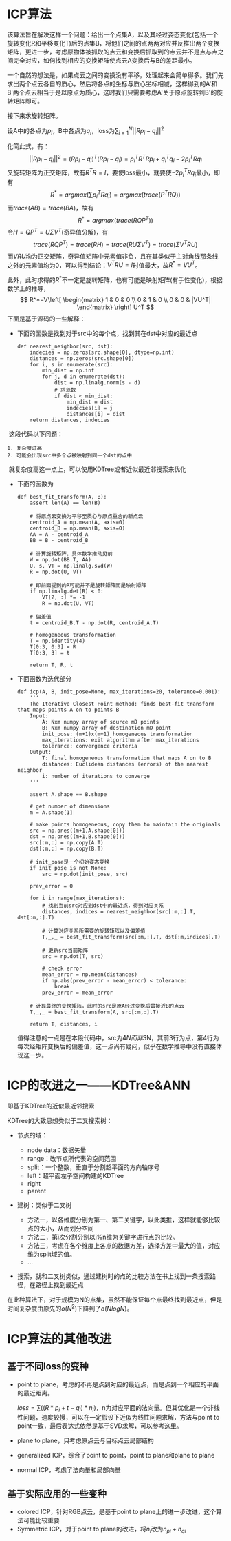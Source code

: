 # ICP算法

该算法旨在解决这样一个问题：给出一个点集A，以及其经过姿态变化(包括一个旋转变化R和平移变化T)后的点集B，将他们之间的点两两对应并反推出两个变换矩阵，更进一步，考虑原物体被抓取的点云和变换后抓取到的点云并不是点与点之间完全对应，如何找到相应的变换矩阵使点云A变换后与B的差距最小。

一个自然的想法是，如果点云之间的变换没有平移，处理起来会简单得多。我们先求出两个点云各自的质心，然后将各点的坐标与质心坐标相减，这样得到的A'和B'两个点云相当于是以原点为质心，这时我们只需要考虑A'关于原点旋转到B'的旋转矩阵即可。

接下来求旋转矩阵。

设A中的各点为$p_i$，B中各点为$q_i$，loss为$\sum{^N_{i=1}}||Rp_i-q_i||^2$

化简此式，有：
$$
||Rp_i-q_i||^2=(Rp_i-q_i)^T(Rp_i-q_i)=p_i^TR^TRp_i+q_i^Tq_i-2p_i^TRq_i
$$
又旋转矩阵为正交矩阵，故有$R^TR=I$，要使loss最小，就要使$-2p_i^TRq_i$最小，即有
$$
R^*=argmax (\sum p_i^TRq_i)=argmax(trace(P^TRQ))
$$
而$trace(AB)=trace(BA)$，故有
$$
R^*=argmax(trace(RQP^T))
$$
令$H=QP^T=U\Sigma V^T$(奇异值分解)，有
$$
trace(RQP^T)=trace(RH)=trace(RU\Sigma V^T)=trace(\Sigma V^TRU)
$$
而$VRU$均为正交矩阵，奇异值矩阵中元素值非负，且在其类似于主对角线那条线之外的元素值均为0，可以得到结论：$V^TRU=I$时值最大，故$R^*=VU^T$。

此外，此时求得的$R^*$不一定是旋转矩阵，也有可能是映射矩阵(有手性变化)，根据数学上的推导，
$$
R^*=V\left[
 \begin{matrix}
   1 & 0 & 0 \\
   0 & 1 & 0 \\
   0 & 0 & |VU^T|
  \end{matrix}
  \right] U^T
$$
下面是基于源码的一些解释：

* 下面的函数是找到对于src中的每个点，找到其在dst中对应的最近点

  ```
  def nearest_neighbor(src, dst):
      indecies = np.zeros(src.shape[0], dtype=np.int)
      distances = np.zeros(src.shape[0])
      for i, s in enumerate(src):
          min_dist = np.inf
          for j, d in enumerate(dst):
              dist = np.linalg.norm(s - d)
              # 求范数
              if dist < min_dist:
                  min_dist = dist
                  indecies[i] = j
                  distances[i] = dist
      return distances, indecies
  ```

​	这段代码以下问题：

   	1. 复杂度过高
   	2. 可能会出现src中多个点被映射到同一个dst的点中

​    就复杂度高这一点上，可以使用KDTree或者近似最近邻搜索来优化

* 下面的函数为

  ```
  def best_fit_transform(A, B):
      assert len(A) == len(B)
  
      # 将原点云变换为平移至质心与原点重合的新点云
      centroid_A = np.mean(A, axis=0)
      centroid_B = np.mean(B, axis=0)
      AA = A - centroid_A
      BB = B - centroid_B
  
      # 计算旋转矩阵，具体数学推动见前
      W = np.dot(BB.T, AA)
      U, s, VT = np.linalg.svd(W)
      R = np.dot(U, VT)
  
      # 即前面提到的R可能并不是旋转矩阵而是映射矩阵
      if np.linalg.det(R) < 0:
          VT[2, :] *= -1
          R = np.dot(U, VT)
  
      # 偏差值
      t = centroid_B.T - np.dot(R, centroid_A.T)
  
      # homogeneous transformation
      T = np.identity(4)
      T[0:3, 0:3] = R
      T[0:3, 3] = t
  
      return T, R, t
  ```

* 下面函数为迭代部分

  ```
  def icp(A, B, init_pose=None, max_iterations=20, tolerance=0.001):
      '''
      The Iterative Closest Point method: finds best-fit transform that maps points A on to points B
      Input:
          A: Nxm numpy array of source mD points
          B: Nxm numpy array of destination mD point
          init_pose: (m+1)x(m+1) homogeneous transformation
          max_iterations: exit algorithm after max_iterations
          tolerance: convergence criteria
      Output:
          T: final homogeneous transformation that maps A on to B
          distances: Euclidean distances (errors) of the nearest neighbor
          i: number of iterations to converge
      '''
  
      assert A.shape == B.shape
  
      # get number of dimensions
      m = A.shape[1]
  
      # make points homogeneous, copy them to maintain the originals
      src = np.ones((m+1,A.shape[0]))
      dst = np.ones((m+1,B.shape[0]))
      src[:m,:] = np.copy(A.T)
      dst[:m,:] = np.copy(B.T)
  
      # init_pose是一个初始姿态变换
      if init_pose is not None:
          src = np.dot(init_pose, src)
  
      prev_error = 0
  
      for i in range(max_iterations):
          # 找到当前src对应到dst中的最近点，得到对应关系
          distances, indices = nearest_neighbor(src[:m,:].T, dst[:m,:].T)
  
          # 计算对应关系所需要的旋转矩阵以及偏差值
          T,_,_ = best_fit_transform(src[:m,:].T, dst[:m,indices].T)
  
          # 更新src当前矩阵
          src = np.dot(T, src)
  
          # check error
          mean_error = np.mean(distances)
          if np.abs(prev_error - mean_error) < tolerance:
              break
          prev_error = mean_error
  
      # 计算最终的变换矩阵，此时的src是原A经过变换后最接近B的点云
      T,_,_ = best_fit_transform(A, src[:m,:].T)
  
      return T, distances, i
  ```

  值得注意的一点是在本段代码中，src为4*N而非3*N，其前3行为点，第4行为每次经矩阵变换后的偏差值，这一点尚有疑问，似乎在数学推导中没有直接体现这一步。



# ICP的改进之一——KDTree&ANN

即基于KDTree的近似最近邻搜索

KDTree的大致思想类似于二叉搜索树：

* 节点的域：
  * node data：数据矢量
  * range：改节点所代表的空间范围
  * split：一个整数，垂直于分割超平面的方向轴序号
  * left：超平面左子空间构建的KDTree
  * right
  * parent

* 建树：类似于二叉树
  * 方法一，以各维度分别为第一、第二关键字，以此类推，这样就能够比较点的大小，从而划分空间
  * 方法二，第i次分割分别以i%n维为关键字进行点的比较。
  * 方法三，考虑在各个维度上各点的数据方差，选择方差中最大的值，对应维为split域的值。
  * ...
* 搜索，就和二叉树类似，通过建树时的点的比较方法在书上找到一条搜索路径，在路径上找到最近点

在此种算法下，对于规模为N的点集，虽然不能保证每个点最终找到最近点，但是时间复杂度由原先的$o(N^2)$下降到了$o(NlogN)$。

# ICP算法的其他改进

## 基于不同loss的变种

* point to plane，考虑的不再是点到对应的最近点，而是点到一个相应的平面的最近距离。

  $loss=\sum((R*p_i+t-q_i)*n_i)$，n为对应平面的法向量。但其优化是一个非线性问题，速度较慢，可以在一定假设下近似为线性问题求解，方法与point to point一致，最后表达式依然是基于SVD求解，可以参考[这里](https://www.jianshu.com/p/57eecfa9ca6f?utm_campaign=maleskine&utm_content=note&utm_medium=seo_notes&utm_source=recommendation)。

* plane to plane，只考虑原点云与目标点云局部结构

* generalized ICP，综合了point to point，point to plane和plane to plane

* normal ICP，考虑了法向量和局部向量

## 基于实际应用的一些变种

* colored ICP，针对RGB点云，是基于point to plane上的进一步改进，这个算法可能比较重要
* Symmetric ICP，对于point to plane的改进，将$n_i$改为$n_{pi}+n_{qi}$
